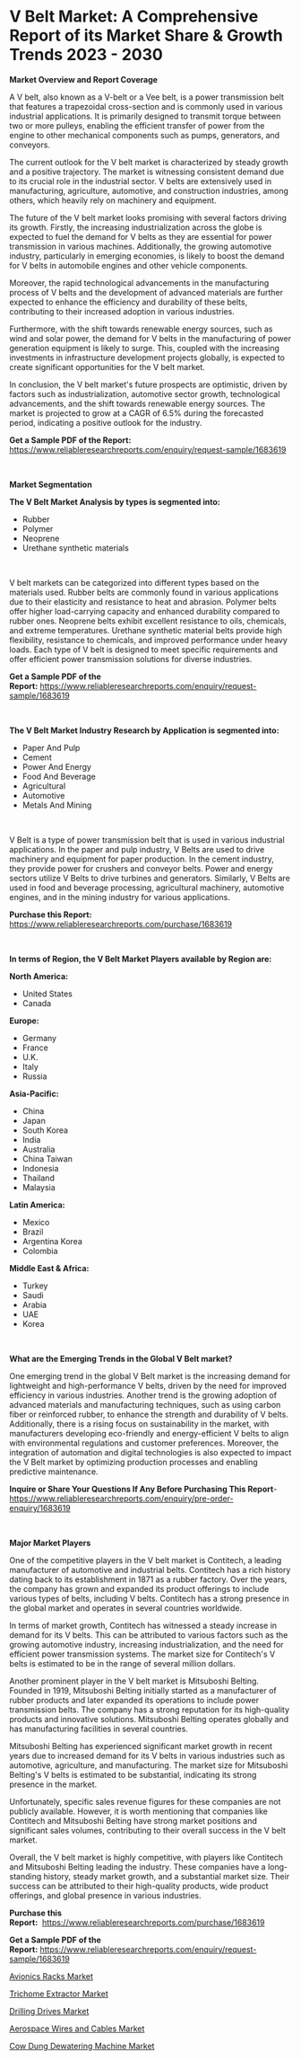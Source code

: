 <p><h1>V Belt Market: A Comprehensive Report of its Market Share & Growth Trends 2023 - 2030</h1></p><p><strong>Market Overview and Report Coverage</strong></p>
<p><p>A V belt, also known as a V-belt or a Vee belt, is a power transmission belt that features a trapezoidal cross-section and is commonly used in various industrial applications. It is primarily designed to transmit torque between two or more pulleys, enabling the efficient transfer of power from the engine to other mechanical components such as pumps, generators, and conveyors.</p><p>The current outlook for the V belt market is characterized by steady growth and a positive trajectory. The market is witnessing consistent demand due to its crucial role in the industrial sector. V belts are extensively used in manufacturing, agriculture, automotive, and construction industries, among others, which heavily rely on machinery and equipment.</p><p>The future of the V belt market looks promising with several factors driving its growth. Firstly, the increasing industrialization across the globe is expected to fuel the demand for V belts as they are essential for power transmission in various machines. Additionally, the growing automotive industry, particularly in emerging economies, is likely to boost the demand for V belts in automobile engines and other vehicle components.</p><p>Moreover, the rapid technological advancements in the manufacturing process of V belts and the development of advanced materials are further expected to enhance the efficiency and durability of these belts, contributing to their increased adoption in various industries.</p><p>Furthermore, with the shift towards renewable energy sources, such as wind and solar power, the demand for V belts in the manufacturing of power generation equipment is likely to surge. This, coupled with the increasing investments in infrastructure development projects globally, is expected to create significant opportunities for the V belt market.</p><p>In conclusion, the V belt market's future prospects are optimistic, driven by factors such as industrialization, automotive sector growth, technological advancements, and the shift towards renewable energy sources. The market is projected to grow at a CAGR of 6.5% during the forecasted period, indicating a positive outlook for the industry.</p></p>
<p><strong>Get a Sample PDF of the Report:</strong> <a href="https://www.reliableresearchreports.com/enquiry/request-sample/1683619">https://www.reliableresearchreports.com/enquiry/request-sample/1683619</a></p>
<p>&nbsp;</p>
<p><strong>Market Segmentation</strong></p>
<p><strong>The V Belt Market Analysis by types is segmented into:</strong></p>
<p><ul><li>Rubber</li><li>Polymer</li><li>Neoprene</li><li>Urethane synthetic materials</li></ul></p>
<p>&nbsp;</p>
<p><p>V belt markets can be categorized into different types based on the materials used. Rubber belts are commonly found in various applications due to their elasticity and resistance to heat and abrasion. Polymer belts offer higher load-carrying capacity and enhanced durability compared to rubber ones. Neoprene belts exhibit excellent resistance to oils, chemicals, and extreme temperatures. Urethane synthetic material belts provide high flexibility, resistance to chemicals, and improved performance under heavy loads. Each type of V belt is designed to meet specific requirements and offer efficient power transmission solutions for diverse industries.</p></p>
<p><strong>Get a Sample PDF of the Report:</strong>&nbsp;<a href="https://www.reliableresearchreports.com/enquiry/request-sample/1683619">https://www.reliableresearchreports.com/enquiry/request-sample/1683619</a></p>
<p>&nbsp;</p>
<p><strong>The V Belt Market Industry Research by Application is segmented into:</strong></p>
<p><ul><li>Paper And Pulp</li><li>Cement</li><li>Power And Energy</li><li>Food And Beverage</li><li>Agricultural</li><li>Automotive</li><li>Metals And Mining</li></ul></p>
<p>&nbsp;</p>
<p><p>V Belt is a type of power transmission belt that is used in various industrial applications. In the paper and pulp industry, V Belts are used to drive machinery and equipment for paper production. In the cement industry, they provide power for crushers and conveyor belts. Power and energy sectors utilize V Belts to drive turbines and generators. Similarly, V Belts are used in food and beverage processing, agricultural machinery, automotive engines, and in the mining industry for various applications.</p></p>
<p><strong>Purchase this Report:</strong>&nbsp; <a href="https://www.reliableresearchreports.com/purchase/1683619">https://www.reliableresearchreports.com/purchase/1683619</a></p>
<p>&nbsp;</p>
<p><strong>In terms of Region, the V Belt Market Players available by Region are:</strong></p>
<p>
    <p> <strong> North America: </strong>
        <ul>
            <li>United States</li>
            <li>Canada</li>
        </ul>
        </p> 
    <p> <strong> Europe: </strong>
        <ul>
            <li>Germany</li>
            <li>France</li>
            <li>U.K.</li>
            <li>Italy</li>
            <li>Russia</li>
        </ul>
        </p> 
    <p> <strong> Asia-Pacific: </strong>
        <ul>
            <li>China</li>
            <li>Japan</li>
            <li>South Korea</li>
            <li>India</li>
            <li>Australia</li>
            <li>China Taiwan</li>
            <li>Indonesia</li>
            <li>Thailand</li>
            <li>Malaysia</li>
        </ul>
        </p> 
    <p> <strong> Latin America: </strong>
        <ul>
            <li>Mexico</li>
            <li>Brazil</li>
            <li>Argentina Korea</li>
            <li>Colombia</li>
        </ul>
        </p> 
    <p> <strong> Middle East & Africa: </strong>
        <ul>
            <li>Turkey</li>
            <li>Saudi</li>
            <li>Arabia</li>
            <li>UAE</li>
            <li>Korea</li>
        </ul>
    </p>
    </p>
<p>&nbsp;</p>
<p><strong>What are the Emerging Trends in the Global V Belt market?</strong></p>
<p><p>One emerging trend in the global V Belt market is the increasing demand for lightweight and high-performance V belts, driven by the need for improved efficiency in various industries. Another trend is the growing adoption of advanced materials and manufacturing techniques, such as using carbon fiber or reinforced rubber, to enhance the strength and durability of V belts. Additionally, there is a rising focus on sustainability in the market, with manufacturers developing eco-friendly and energy-efficient V belts to align with environmental regulations and customer preferences. Moreover, the integration of automation and digital technologies is also expected to impact the V Belt market by optimizing production processes and enabling predictive maintenance.</p></p>
<p><strong>Inquire or Share Your Questions If Any Before Purchasing This Report</strong>- <a href="https://www.reliableresearchreports.com/enquiry/pre-order-enquiry/1683619">https://www.reliableresearchreports.com/enquiry/pre-order-enquiry/1683619</a></p>
<p>&nbsp;</p>
<p><strong>Major Market Players</strong></p>
<p><p>One of the competitive players in the V belt market is Contitech, a leading manufacturer of automotive and industrial belts. Contitech has a rich history dating back to its establishment in 1871 as a rubber factory. Over the years, the company has grown and expanded its product offerings to include various types of belts, including V belts. Contitech has a strong presence in the global market and operates in several countries worldwide.</p><p>In terms of market growth, Contitech has witnessed a steady increase in demand for its V belts. This can be attributed to various factors such as the growing automotive industry, increasing industrialization, and the need for efficient power transmission systems. The market size for Contitech's V belts is estimated to be in the range of several million dollars.</p><p>Another prominent player in the V belt market is Mitsuboshi Belting. Founded in 1919, Mitsuboshi Belting initially started as a manufacturer of rubber products and later expanded its operations to include power transmission belts. The company has a strong reputation for its high-quality products and innovative solutions. Mitsuboshi Belting operates globally and has manufacturing facilities in several countries.</p><p>Mitsuboshi Belting has experienced significant market growth in recent years due to increased demand for its V belts in various industries such as automotive, agriculture, and manufacturing. The market size for Mitsuboshi Belting's V belts is estimated to be substantial, indicating its strong presence in the market.</p><p>Unfortunately, specific sales revenue figures for these companies are not publicly available. However, it is worth mentioning that companies like Contitech and Mitsuboshi Belting have strong market positions and significant sales volumes, contributing to their overall success in the V belt market.</p><p>Overall, the V belt market is highly competitive, with players like Contitech and Mitsuboshi Belting leading the industry. These companies have a long-standing history, steady market growth, and a substantial market size. Their success can be attributed to their high-quality products, wide product offerings, and global presence in various industries.</p></p>
<p><strong>Purchase this Report:</strong>&nbsp;&nbsp;<a href="https://www.reliableresearchreports.com/purchase/1683619">https://www.reliableresearchreports.com/purchase/1683619</a></p>
<p></p>
<p><strong>Get a Sample PDF of the Report:</strong>&nbsp;<a href="https://www.reliableresearchreports.com/enquiry/request-sample/1683619">https://www.reliableresearchreports.com/enquiry/request-sample/1683619</a></p>
<p><p><a href="https://medium.com/@kaceyrath/avionics-racks-market-trends-forecast-and-competitive-analysis-to-2030-58603b4330bf">Avionics Racks Market</a></p><p><a href="https://medium.com/@theomorar2000/trichome-extractor-market-share-evolution-and-market-growth-trends-2023-2030-a7477f6406da">Trichome Extractor Market</a></p><p><a href="https://medium.com/@tonikuhic/drilling-drives-market-comprehensive-assessment-by-type-application-and-geography-36b68379802c">Drilling Drives Market</a></p><p><a href="https://medium.com/@zoeyjohns1903/aerospace-wires-and-cables-market-insights-into-market-cagr-market-trends-and-growth-strategies-5e3f0b09ba6a">Aerospace Wires and Cables Market</a></p><p><a href="https://medium.com/@audieyost1952/cow-dung-dewatering-machine-market-exploring-market-share-market-trends-and-future-growth-76398367a24e">Cow Dung Dewatering Machine Market</a></p></p>